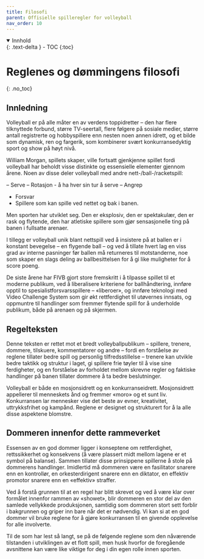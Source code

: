 ```yaml
---
title: Filosofi
parent: Offisielle spilleregler for volleyball
nav_order: 10
---
```


<details open markdown="block">
  <summary>
    Innhold
  </summary>
  {: .text-delta }
- TOC
{:toc}
</details>

# Reglenes og dømmingens filosofi
{: .no_toc}

## Innledning

Volleyball er på alle måter en av verdens toppidretter – den har flere tilknyttede
forbund, større TV-seertall, flere følgere på sosiale medier, større antall
registrerte og hobbyspillere enn nesten noen annen idrett, og et bilde som dynamisk,
ren og fargerik, som kombinerer svært konkurransedyktig sport og show på høyt nivå.

William Morgan, spillets skaper, ville fortsatt gjenkjenne spillet fordi
volleyball har beholdt visse distinkte og essensielle elementer gjennom årene.
Noen av disse deler volleyball med andre nett-/ball-/racketspill: 

– Serve
– Rotasjon - å ha hver sin tur å serve 
– Angrep
- Forsvar
- Spillere som kan spille ved nettet og bak i banen.

Men sporten har utviklet seg. Den er eksplosiv, den er spektakulær, den er rask
og flytende, den har atletiske spillere som gjør sensasjonelle ting på banen
i fullsatte arenaer.

I tillegg er volleyball unik blant nettspill ved å insistere på at ballen er
i konstant bevegelse – en flygende ball – og ved å tillate hvert lag en viss
grad av interne pasninger før ballen må returneres til motstanderne, noe som
skaper en slags deling av ballbesittelsen for å gi like muligheter for
å score poeng.

De siste årene har FIVB gjort store fremskritt i å tilpasse spillet til et
moderne publikum, ved å liberalisere kriteriene for ballhåndtering, innføre
opptil to spesialistforsvarsspillere – «liberoer», og innføre teknologi med
Video Challenge System som gir økt rettferdighet til utøvernes innsats, og
oppmuntre til handlinger som fremmer flytende spill for å underholde
publikum, både på arenaen og på skjermen.

## Regelteksten

Denne teksten er rettet mot et bredt volleyballpublikum – spillere, trenere,
dommere, tilskuere, kommentatorer og andre – fordi en forståelse av reglene
tillater bedre spill og personlig tilfredsstillelse – trenere kan utvikle
bedre taktikk og struktur i laget, gi spillere frie tøyler til å vise sine
ferdigheter, og en forståelse av forholdet mellom skrevne regler og
faktiske handlinger på banen tillater dommere å ta bedre beslutninger.

Volleyball er både en mosjonsidrett og en konkurranseidrett. Mosjonsidrett
appellerer til menneskets ånd og fremmer «moro» og et sunt liv. Konkurransen
lar mennesker vise det beste av evner, kreativitet, uttrykksfrihet og kampånd.
Reglene er designet og strukturert for å la alle disse aspektene blomstre.

## Dommeren innenfor dette rammeverket

Essensen av en god dommer ligger i konseptene om rettferdighet, rettssikkerhet
og konsekvens (å være plassert midt mellom lagene er et symbol på balanse).
Sammen tillater disse prinsippene spillerne å stole på dommerens handlinger.
Imidlertid må dommeren være en fasilitator snarere enn en kontrollør, en 
orkesterdirigent snarere enn en diktator, en effektiv promotor snarere enn
en «effektiv» straffer.

Ved å forstå grunnen til at en regel har blitt skrevet og ved å være klar 
over formålet innenfor rammen av «showet», blir dommeren en stor del av den
samlede vellykkede produksjonen, samtidig som dommeren stort sett forblir i
bakgrunnen og griper inn bare når det er nødvendig. Vi kan si at en god dommer
vil bruke reglene for å gjøre konkurransen til en givende opplevelse for alle
involverte.

Til de som har lest så langt, se på de følgende reglene som den nåværende
tilstanden i utviklingen av et flott spill, men husk hvorfor de foregående
avsnittene kan være like viktige for deg i din egen rolle innen sporten.
